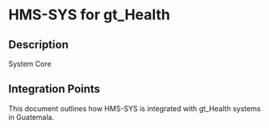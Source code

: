 # HMS-SYS for gt_Health

## Description

System Core

## Integration Points

This document outlines how HMS-SYS is integrated with gt_Health systems in Guatemala.
